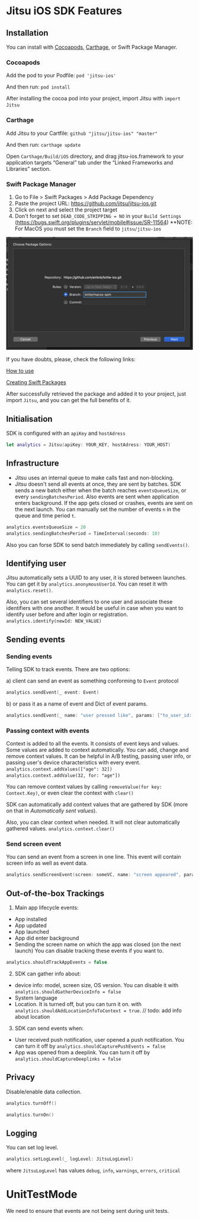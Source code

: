# Jitsu iOS SDK Features
 
 
## Installation
You can install with [Cocoapods](https://cocoapods.org), [Carthage](https://github.com/Carthage/Carthage), or Swift Package Manager.

### Cocoapods
Add the pod to your Podfile:
`pod 'jitsu-ios'`

And then run:
`pod install`

After installing the cocoa pod into your project, import Jitsu with
`import Jitsu`

### Carthage
Add Jitsu to your Cartfile:
`github "jitsu/jitsu-ios" "master"`

And then run:
`carthage update` 

Open `Carthage/Build/iOS` directory, and drag jitsu-ios.framework to your application targets “General” tab under the “Linked Frameworks and Libraries” section.

### Swift Package Manager
1. Go to File > Swift Packages > Add Package Dependency
2. Paste the project URL: https://github.com/jitsu/jitsu-ios.git
3. Click on next and select the project target
4. Don't forget to set `DEAD_CODE_STRIPPING = NO` in your `Build Settings` (https://bugs.swift.org/plugins/servlet/mobile#issue/SR-11564)
  **NOTE: For MacOS you must set the `Branch` field to `jitsu/jitsu-ios`
  
  <img src="_Gifs/spm-branch.png" alt="Example" width="600"/>

If you have doubts, please, check the following links:

[How to use](https://developer.apple.com/videos/play/wwdc2019/408/)

[Creating Swift Packages](https://developer.apple.com/videos/play/wwdc2019/410/)

After successfully retrieved the package and added it to your project, just import `Jitsu`, and you can get the full benefits of it.


## Initialisation
SDK is configured with an `apiKey` and `hostAdress`
```swift
let analytics = Jitsu(apiKey: YOUR_KEY, hostAdress: YOUR_HOST)
```

## Infrastructure
* Jitsu uses an internal queue to make calls fast and non-blocking.
* Jitsu doesn't send all events at once, they are sent by batches. SDK sends a new batch either when the batch reaches `eventsQueueSize`, or every `sendingBatchesPeriod`. Also events are sent when application enters background. If the app gets closed or crashes, events are sent on the next launch.
You can manually set the number of events `n` in the queue and time period `t`.
```swift
analytics.eventsQueueSize = 20
analytics.sendingBatchesPeriod = TimeInterval(seconds: 10)
```
Also you can forse SDK to send batch immediately by calling `sendEvents()`.


## Identifying user
Jitsu automatically sets a UUID to any user, it is stored between launches. You can get it by `analytics.anonymousUserId`. 
You can reset it with `analytics.reset()`.
 
Also, you can set several identifiers to one user and associate these identifiers with one another.
It would be useful in case when you want to identify user before and after login or registration.	
`analytics.identify(newId: NEW_VALUE)`

 
## Sending events

### Sending events
Telling SDK to track events. There are two options:

a) client can send an event as something conforming to `Event` protocol
```swift
analytics.sendEvent(_ event: Event)
```
b) or pass it as a name of event and Dict of event params.
```swift
analytics.sendEvent(_ name: "user pressed like", params: ["to_user_id: "NEW_VALUE"])
```

### Passing context with events
Context is added to all the events. It consists of event keys and values. Some values are added to context automatically.
You can add, change and remove context values. It can be helpful in A/B testing, passing user info, or passing user's device characteristics with every event.
`analytics.context.addValues(["age": 32])`
`analytics.context.addValue(32, for: "age"])`
 
You can remove context values by calling `removeValue(for key: Context.Key)`, or even clear the context with `clear()`

SDK can automatically add context values that are gathered by SDK (more on that in *Automatically sent values*).

Also, you can clear context when needed. It will not clear automatically gathered values. 
```analytics.context.clear()```
 
 
### Send screen event
You can send an event from a screen in one line. This event will contain screen info as well as event data. 
```swift
analytics.sendScreenEvent(screen: someVC, name: "screen appeared", params: ["foo": "bar"])
```
 
## Out-of-the-box Trackings
1) Main app lifecycle events:
- App installed
- App updated
- App launched
- App did enter background
- Sending the screen name on which the app was closed (on the next launch)
You can disable tracking these events if you want to.
```swift
analytics.shouldTrackAppEvents = false
```
 
2) SDK can gather info about:
* device info: model, screen size, OS version. You can disable it with 
`analytics.shouldGatherDeviceInfo = false`
* System language
* Location. It is turned off, but you can turn it on. with `analytics.shouldAddLocationInfoToContext = true`. // todo: add info about location

3) SDK can send events when: 
* User received push notification, user opened a push notification. You can turn it off by `analytics.shouldCapturePushEvents = false`
* App was opened from a deeplink. You can turn it off by `analytics.shouldCaptureDeeplinks = false`
 
## Privacy
Disable/enable data collection.

```swift
analytics.turnOff()
```

```swift
analytics.turnOn()
```
 
 
## Logging
You can set log level.
```swift
analytics.setLogLevel(_ logLevel: JitsuLogLevel)
```

where `JitsuLogLevel` has values `debug`, `info`, `warnings`, `errors`, `critical`
 
 
# UnitTestMode
We need to ensure that events are not being sent during unit tests.
 
